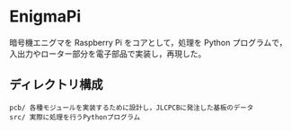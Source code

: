 # EnigmaPi

暗号機エニグマを Raspberry Pi をコアとして，処理を Python プログラムで，入出力やローター部分を電子部品で実装し，再現した。

## ディレクトリ構成

```
pcb/ 各種モジュールを実装するために設計し，JLCPCBに発注した基板のデータ
src/ 実際に処理を行うPythonプログラム
```
